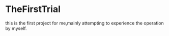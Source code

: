 # TheFirstTrial
this is the first project for me,mainly attempting to experience the operation by myself.
